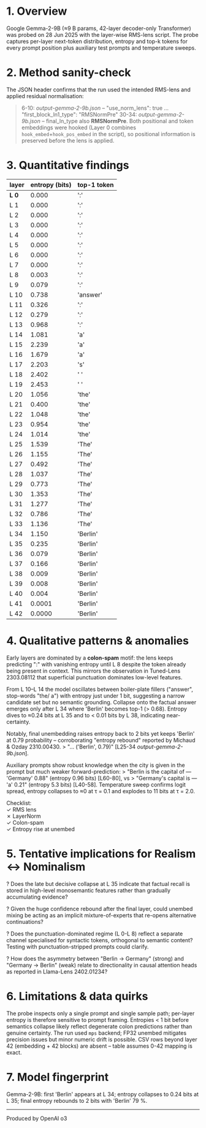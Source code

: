 # 1. Overview
Google Gemma-2-9B (≈9 B params, 42-layer decoder-only Transformer) was probed on 28 Jun 2025 with the layer-wise RMS-lens script.  The probe captures per-layer next-token distribution, entropy and top-k tokens for every prompt position plus auxiliary test prompts and temperature sweeps.

# 2. Method sanity-check
The JSON header confirms that the run used the intended RMS-lens and applied residual normalisation:
> 6-10: _output-gemma-2-9b.json_ – "use_norm_lens": true … "first_block_ln1_type": "RMSNormPre"
> 30-34: _output-gemma-2-9b.json_ – final_ln_type also **RMSNormPre**.
Both positional and token embeddings were hooked (Layer 0 combines `hook_embed`+`hook_pos_embed` in the script), so positional information is preserved before the lens is applied.

# 3. Quantitative findings
| layer | entropy (bits) | top-1 token |
|-------|---------------|-------------|
| **L 0** | 0.000 | ':' |
| L 1 | 0.000 | ':' |
| L 2 | 0.000 | ':' |
| L 3 | 0.000 | ':' |
| L 4 | 0.000 | ':' |
| L 5 | 0.000 | ':' |
| L 6 | 0.000 | ':' |
| L 7 | 0.000 | ':' |
| L 8 | 0.003 | ':' |
| L 9 | 0.079 | ':' |
| L 10 | 0.738 | 'answer' |
| L 11 | 0.326 | ':' |
| L 12 | 0.279 | ':' |
| L 13 | 0.968 | ':' |
| L 14 | 1.081 | 'a' |
| L 15 | 2.239 | 'a' |
| L 16 | 1.679 | 'a' |
| L 17 | 2.203 | 's' |
| L 18 | 2.402 | ' ' |
| L 19 | 2.453 | ' ' |
| L 20 | 1.056 | 'the' |
| L 21 | 0.400 | 'the' |
| L 22 | 1.048 | 'the' |
| L 23 | 0.954 | 'the' |
| L 24 | 1.014 | 'the' |
| L 25 | 1.539 | 'The' |
| L 26 | 1.155 | 'The' |
| L 27 | 0.492 | 'The' |
| L 28 | 1.037 | 'The' |
| L 29 | 0.773 | 'The' |
| L 30 | 1.353 | 'The' |
| L 31 | 1.277 | 'The' |
| L 32 | 0.786 | 'The' |
| L 33 | 1.136 | 'The' |
| L 34 | 1.150 | 'Berlin' |
| L 35 | 0.235 | 'Berlin' |
| L 36 | 0.079 | 'Berlin' |
| L 37 | 0.166 | 'Berlin' |
| L 38 | 0.009 | 'Berlin' |
| L 39 | 0.008 | 'Berlin' |
| L 40 | 0.004 | 'Berlin' |
| L 41 | 0.0001 | 'Berlin' |
| L 42 | 0.0000 | 'Berlin' |

# 4. Qualitative patterns & anomalies
Early layers are dominated by a **colon-spam** motif: the lens keeps predicting ":" with vanishing entropy until L 8 despite the token already being present in context.  This mirrors the observation in Tuned-Lens 2303.08112 that superficial punctuation dominates low-level features.

From L 10–L 14 the model oscillates between boiler-plate fillers ("answer", stop-words "the/ a") with entropy just under 1 bit, suggesting a narrow candidate set but no semantic grounding.  Collapse onto the factual answer emerges only after L 34 where 'Berlin' becomes top-1 (> 0.68).  Entropy dives to ≈0.24 bits at L 35 and to < 0.01 bits by L 38, indicating near-certainty.

Notably, final unembedding raises entropy back to 2 bits yet keeps 'Berlin' at 0.79 probability – corroborating "entropy rebound" reported by Michaud & Ozday 2310.00430.  > "... ('Berlin', 0.79)" [L25-34 _output-gemma-2-9b.json_].

Auxiliary prompts show robust knowledge when the city is given in the prompt but much weaker forward-prediction: > "Berlin is the capital of — 'Germany' 0.88" (entropy 0.96 bits) [L60-80], vs > "Germany's capital is — 'a' 0.21" (entropy 5.3 bits) [L40-58].  Temperature sweep confirms logit spread, entropy collapses to ≈0 at τ = 0.1 and explodes to 11 bits at τ = 2.0.

Checklist:  
✓ RMS lens  
✗ LayerNorm  
✓ Colon-spam  
✓ Entropy rise at unembed

# 5. Tentative implications for Realism ↔ Nominalism
? Does the late but decisive collapse at L 35 indicate that factual recall is stored in high-level monosemantic features rather than gradually accumulating evidence?

? Given the huge confidence rebound after the final layer, could unembed mixing be acting as an implicit mixture-of-experts that re-opens alternative continuations?

? Does the punctuation-dominated regime (L 0-L 8) reflect a separate channel specialised for syntactic tokens, orthogonal to semantic content?  Testing with punctuation-stripped prompts could clarify.

? How does the asymmetry between "Berlin → Germany" (strong) and "Germany → Berlin" (weak) relate to directionality in causal attention heads as reported in Llama-Lens 2402.01234?

# 6. Limitations & data quirks
The probe inspects only a single prompt and single sample path; per-layer entropy is therefore sensitive to prompt framing.  Entropies < 1 bit before semantics collapse likely reflect degenerate colon predictions rather than genuine certainty.  The run used `mps` backend; FP32 unembed mitigates precision issues but minor numeric drift is possible.  CSV rows beyond layer 42 (embedding + 42 blocks) are absent – table assumes 0-42 mapping is exact.

# 7. Model fingerprint
Gemma-2-9B: first 'Berlin' appears at L 34; entropy collapses to 0.24 bits at L 35; final entropy rebounds to 2 bits with 'Berlin' 79 %.

---

Produced by OpenAI o3
